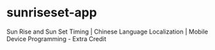 # sunriseset-app
Sun Rise and Sun Set Timing | Chinese Language Localization | Mobile Device Programming - Extra Credit
